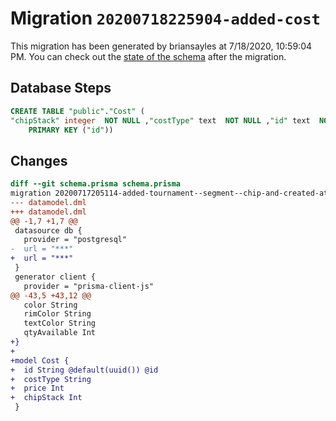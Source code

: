 # Migration `20200718225904-added-cost`

This migration has been generated by briansayles at 7/18/2020, 10:59:04 PM.
You can check out the [state of the schema](./schema.prisma) after the migration.

## Database Steps

```sql
CREATE TABLE "public"."Cost" (
"chipStack" integer  NOT NULL ,"costType" text  NOT NULL ,"id" text  NOT NULL ,"price" integer  NOT NULL ,
    PRIMARY KEY ("id"))
```

## Changes

```diff
diff --git schema.prisma schema.prisma
migration 20200717205114-added-tournament--segment--chip-and-created-at-and-updated-at-to-user..20200718225904-added-cost
--- datamodel.dml
+++ datamodel.dml
@@ -1,7 +1,7 @@
 datasource db {
   provider = "postgresql"
-  url = "***"
+  url = "***"
 }
 generator client {
   provider = "prisma-client-js"
@@ -43,5 +43,12 @@
   color String
   rimColor String
   textColor String
   qtyAvailable Int
+}
+
+model Cost {
+  id String @default(uuid()) @id
+  costType String
+  price Int
+  chipStack Int
 }
```


